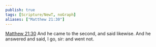 ```yaml
---
publish: true
tags: [Scripture/NewT, noGraph]
aliases: ["Matthew 21:30"]
---
```

[Matthew 21:30](https://churchofjesuschrist.org/study/scriptures/nt/matt/21?lang=eng&id=p30#p30) And he came to the second, and said likewise. And he answered and said, I go, sir: and went not.
